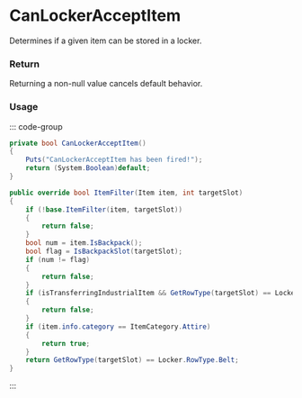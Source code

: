 # CanLockerAcceptItem
<Badge type="info" text="Item"/><Badge type="danger" text="Carbon Compatible"/><Badge type="warning" text="Oxide Compatible"/>
Determines if a given item can be stored in a locker.

### Return
Returning a non-null value cancels default behavior.

### Usage
::: code-group
```csharp [Example]
private bool CanLockerAcceptItem()
{
	Puts("CanLockerAcceptItem has been fired!");
	return (System.Boolean)default;
}
```
```csharp [Source — Assembly-CSharp @ Locker]
public override bool ItemFilter(Item item, int targetSlot)
{
	if (!base.ItemFilter(item, targetSlot))
	{
		return false;
	}
	bool num = item.IsBackpack();
	bool flag = IsBackpackSlot(targetSlot);
	if (num != flag)
	{
		return false;
	}
	if (isTransferringIndustrialItem && GetRowType(targetSlot) == Locker.RowType.Belt && item.info.category == ItemCategory.Attire)
	{
		return false;
	}
	if (item.info.category == ItemCategory.Attire)
	{
		return true;
	}
	return GetRowType(targetSlot) == Locker.RowType.Belt;
}

```
:::
